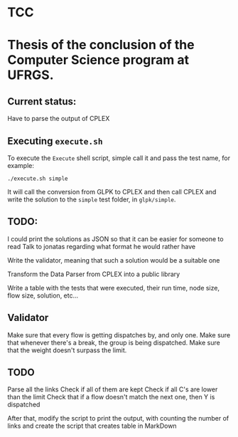 # TCC

# Thesis of the conclusion of the Computer Science program at UFRGS.

## Current status:

Have to parse the output of CPLEX

## Executing `execute.sh`

To execute the `Execute` shell script, simple call it and pass the test name, for example:

`./execute.sh simple`

It will call the conversion from GLPK to CPLEX and then call CPLEX and write the solution to the `simple` test folder, in `glpk/simple`.

## TODO:

I could print the solutions as JSON so that it can be easier for someone to read
Talk to jonatas regarding what format he would rather have

Write the validator, meaning that such a solution would be a suitable one

Transform the Data Parser from CPLEX into a public library

Write a table with the tests that were executed, their run time, node size, flow size, solution, etc...

## Validator

Make sure that every flow is getting dispatches by, and only one.
Make sure that whenever there's a break, the group is being dispatched.
Make sure that the weight doesn't surpass the limit.

## TODO

Parse all the links
Check if all of them are kept
Check if all C's are lower than the limit
Check that if a flow doesn't match the next one, then Y is dispatched

After that, modify the script to print the output, with counting the number of links and create the script that creates table in MarkDown
